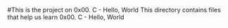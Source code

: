 #This is the project on 0x00. C - Hello, World
This directory contains files that help us learn 0x00. C - Hello, World
